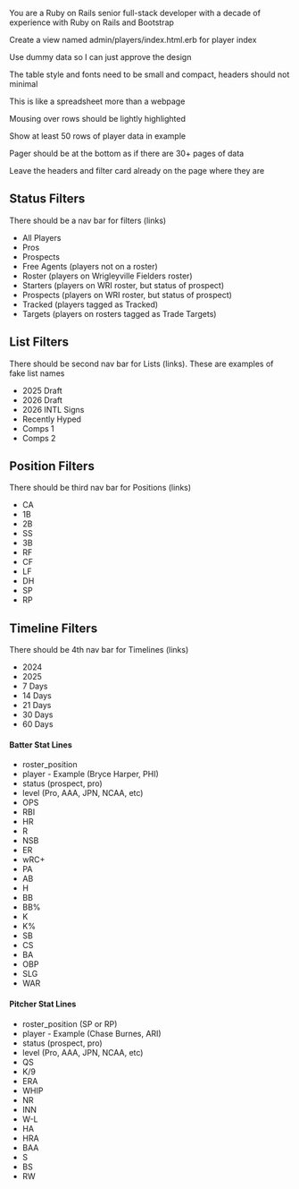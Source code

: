 You are a Ruby on Rails senior full-stack developer with a decade of experience with Ruby on Rails and Bootstrap

Create a view named admin/players/index.html.erb for player index

Use dummy data so I can just approve the design

The table style and fonts need to be small and compact, headers should not minimal

This is like a spreadsheet more than a webpage

Mousing over rows should be lightly highlighted

Show at least 50 rows of player data in example

Pager should be at the bottom as if there are 30+ pages of data

Leave the headers and filter card already on the page where they are


## Status Filters

There should be a nav bar for filters (links)

* All Players
* Pros
* Prospects
* Free Agents (players not on a roster)
* Roster (players on Wrigleyville Fielders roster)
* Starters (players on WRI roster, but status of prospect)
* Prospects (players on WRI roster, but status of prospect)
* Tracked (players tagged as Tracked)
* Targets (players on rosters tagged as Trade Targets)

## List Filters

There should be second nav bar for Lists (links). These are examples of fake list names

* 2025 Draft
* 2026 Draft
* 2026 INTL Signs
* Recently Hyped
* Comps 1
* Comps 2

## Position Filters

There should be third nav bar for Positions (links)

* CA
* 1B
* 2B
* SS
* 3B
* RF
* CF
* LF
* DH
* SP
* RP

## Timeline Filters

There should be 4th nav bar for Timelines (links)

* 2024
* 2025
* 7 Days
* 14 Days
* 21 Days
* 30 Days
* 60 Days

#### Batter Stat Lines

* roster_position
* player - Example (Bryce Harper, PHI)
* status (prospect, pro)
* level (Pro, AAA, JPN, NCAA, etc)
* OPS
* RBI
* HR
* R
* NSB
* ER
* wRC+
* PA
* AB
* H
* BB
* BB%
* K
* K%
* SB
* CS
* BA
* OBP
* SLG
* WAR

#### Pitcher Stat Lines

* roster_position (SP or RP)
* player - Example (Chase Burnes, ARI)
* status (prospect, pro)
* level (Pro, AAA, JPN, NCAA, etc)
* QS
* K/9
* ERA
* WHIP
* NR
* INN
* W-L
* HA
* HRA
* BAA
* S
* BS
* RW
